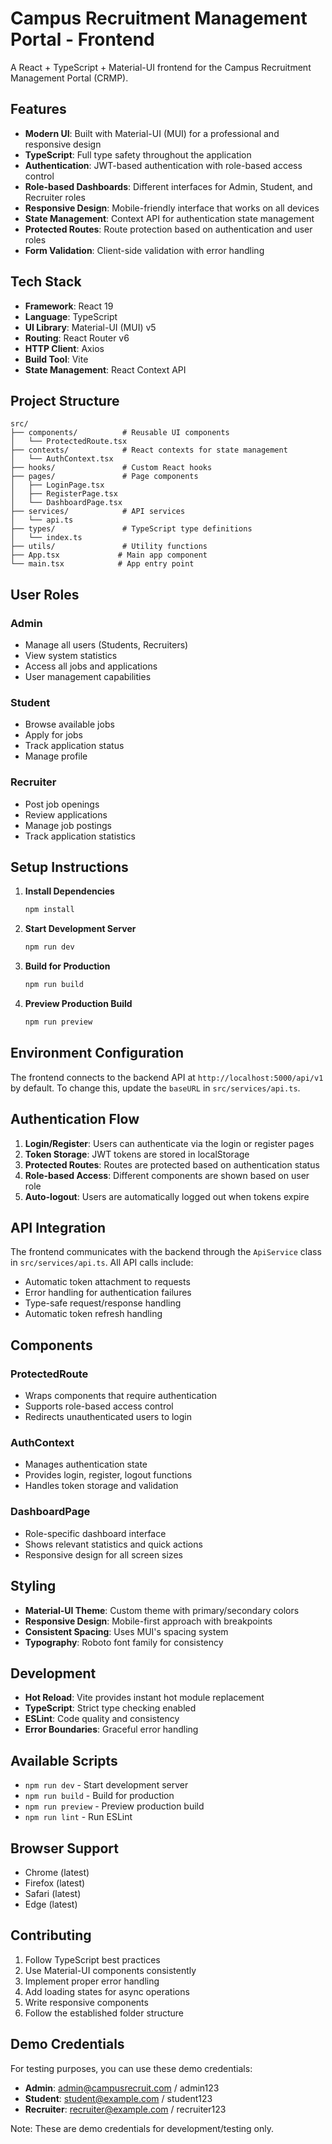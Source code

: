 # Campus Recruitment Management Portal - Frontend

A React + TypeScript + Material-UI frontend for the Campus Recruitment Management Portal (CRMP).

## Features

- **Modern UI**: Built with Material-UI (MUI) for a professional and responsive design
- **TypeScript**: Full type safety throughout the application
- **Authentication**: JWT-based authentication with role-based access control
- **Role-based Dashboards**: Different interfaces for Admin, Student, and Recruiter roles
- **Responsive Design**: Mobile-friendly interface that works on all devices
- **State Management**: Context API for authentication state management
- **Protected Routes**: Route protection based on authentication and user roles
- **Form Validation**: Client-side validation with error handling

## Tech Stack

- **Framework**: React 19
- **Language**: TypeScript
- **UI Library**: Material-UI (MUI) v5
- **Routing**: React Router v6
- **HTTP Client**: Axios
- **Build Tool**: Vite
- **State Management**: React Context API

## Project Structure

```
src/
├── components/          # Reusable UI components
│   └── ProtectedRoute.tsx
├── contexts/            # React contexts for state management
│   └── AuthContext.tsx
├── hooks/               # Custom React hooks
├── pages/               # Page components
│   ├── LoginPage.tsx
│   ├── RegisterPage.tsx
│   └── DashboardPage.tsx
├── services/            # API services
│   └── api.ts
├── types/               # TypeScript type definitions
│   └── index.ts
├── utils/               # Utility functions
├── App.tsx             # Main app component
└── main.tsx            # App entry point
```

## User Roles

### Admin
- Manage all users (Students, Recruiters)
- View system statistics
- Access all jobs and applications
- User management capabilities

### Student
- Browse available jobs
- Apply for jobs
- Track application status
- Manage profile

### Recruiter
- Post job openings
- Review applications
- Manage job postings
- Track application statistics

## Setup Instructions

1. **Install Dependencies**
   ```bash
   npm install
   ```

2. **Start Development Server**
   ```bash
   npm run dev
   ```

3. **Build for Production**
   ```bash
   npm run build
   ```

4. **Preview Production Build**
   ```bash
   npm run preview
   ```

## Environment Configuration

The frontend connects to the backend API at `http://localhost:5000/api/v1` by default. To change this, update the `baseURL` in `src/services/api.ts`.

## Authentication Flow

1. **Login/Register**: Users can authenticate via the login or register pages
2. **Token Storage**: JWT tokens are stored in localStorage
3. **Protected Routes**: Routes are protected based on authentication status
4. **Role-based Access**: Different components are shown based on user role
5. **Auto-logout**: Users are automatically logged out when tokens expire

## API Integration

The frontend communicates with the backend through the `ApiService` class in `src/services/api.ts`. All API calls include:

- Automatic token attachment to requests
- Error handling for authentication failures
- Type-safe request/response handling
- Automatic token refresh handling

## Components

### ProtectedRoute
- Wraps components that require authentication
- Supports role-based access control
- Redirects unauthenticated users to login

### AuthContext
- Manages authentication state
- Provides login, register, logout functions
- Handles token storage and validation

### DashboardPage
- Role-specific dashboard interface
- Shows relevant statistics and quick actions
- Responsive design for all screen sizes

## Styling

- **Material-UI Theme**: Custom theme with primary/secondary colors
- **Responsive Design**: Mobile-first approach with breakpoints
- **Consistent Spacing**: Uses MUI's spacing system
- **Typography**: Roboto font family for consistency

## Development

- **Hot Reload**: Vite provides instant hot module replacement
- **TypeScript**: Strict type checking enabled
- **ESLint**: Code quality and consistency
- **Error Boundaries**: Graceful error handling

## Available Scripts

- `npm run dev` - Start development server
- `npm run build` - Build for production
- `npm run preview` - Preview production build
- `npm run lint` - Run ESLint

## Browser Support

- Chrome (latest)
- Firefox (latest)
- Safari (latest)
- Edge (latest)

## Contributing

1. Follow TypeScript best practices
2. Use Material-UI components consistently
3. Implement proper error handling
4. Add loading states for async operations
5. Write responsive components
6. Follow the established folder structure

## Demo Credentials

For testing purposes, you can use these demo credentials:

- **Admin**: admin@campusrecruit.com / admin123
- **Student**: student@example.com / student123
- **Recruiter**: recruiter@example.com / recruiter123

Note: These are demo credentials for development/testing only.